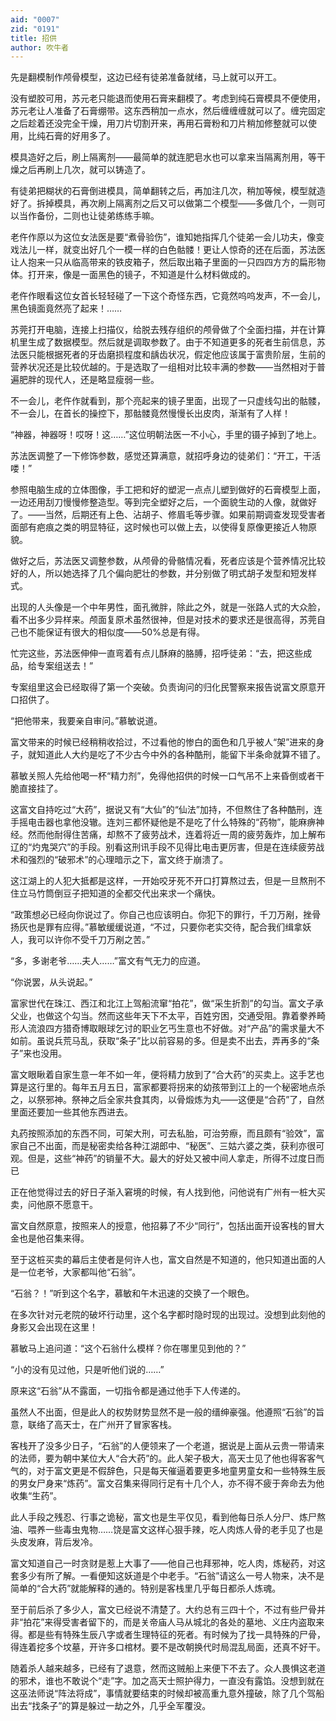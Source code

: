 ```yaml
---
aid: "0007"
zid: "0191"
title: 招供
author: 吹牛者
---
```


先是翻模制作颅骨模型，这边已经有徒弟准备就绪，马上就可以开工。

没有塑胶可用，苏元老只能退而使用石膏来翻模了。考虑到纯石膏模具不便使用，苏元老让人准备了石膏绷带。这东西稍加一点水，然后缠缠缠就可以了。缠完固定之后趁着还没完全干燥，用刀片切割开来，再用石膏粉和刀片稍加修整就可以使用，比纯石膏的好用多了。

模具造好之后，刷上隔离剂――最简单的就连肥皂水也可以拿来当隔离剂用，等干燥之后再刷上几次，就可以铸造了。

有徒弟把糊状的石膏倒进模具，简单翻转之后，再加注几次，稍加等候，模型就造好了。拆掉模具，再次刷上隔离剂之后又可以做第二个模型——多做几个，一则可以当作备份，二则也让徒弟练练手嘛。

老仵作原以为这位女法医是要“煮骨验伤”，谁知她指挥几个徒弟一会儿功夫，像变戏法儿一样，就变出好几个一模一样的白色骷髅！更让人惊奇的还在后面，苏法医让人抱来一只从临高带来的铁皮箱子，然后取出箱子里面的一只四四方方的扁形物体。打开来，像是一面黑色的镜子，不知道是什么材料做成的。

老仵作眼看这位女首长轻轻碰了一下这个奇怪东西，它竟然呜呜发声，不一会儿，黑色镜面竟然亮了起来！……

苏莞打开电脑，连接上扫描仪，给脱去残存组织的颅骨做了个全面扫描，并在计算机里生成了数据模型。然后就是调取参数了。由于不知道更多的死者生前信息，苏法医只能根据死者的牙齿磨损程度和龋齿状况，假定他应该属于富贵阶层，生前的营养状况还是比较优越的。于是选取了一组相对比较丰满的参数——当然相对于普遍肥胖的现代人，还是略显瘦弱一些。

不一会儿，老仵作就看到，那个亮起来的镜子里面，出现了一只虚线勾出的骷髅，不一会儿，在首长的操控下，那骷髅竟然慢慢长出皮肉，渐渐有了人样！

“神器，神器呀！哎呀！这……”这位明朝法医一不小心，手里的镊子掉到了地上。

苏法医调整了一下修饰参数，感觉还算满意，就招呼身边的徒弟们：“开工，干活喽！”

参照电脑生成的立体图像，手工把和好的塑泥一点点儿塑到做好的石膏模型上面，一边还用刮刀慢慢修整造型。等到完全塑好之后，一个面貌生动的人像，就做好了。——当然，后期还有上色、沾胡子、修眉毛等步骤。如果前期调查发现受害者面部有疤痕之类的明显特征，这时候也可以做上去，以使得复原像更接近人物原貌。

做好之后，苏法医又调整参数，从颅骨的骨骼情况看，死者应该是个营养情况比较好的人，所以她选择了几个偏向肥壮的参数，并分别做了明式胡子发型和短发样式。

出现的人头像是一个中年男性，面孔微胖，除此之外，就是一张路人式的大众脸，看不出多少异样来。颅面复原术虽然很神，但是对技术的要求还是很高得，苏莞自己也不能保证有很大的相似度――50%总是有得。

忙完这些，苏法医伸伸一直弯着有点儿酥麻的胳膊，招呼徒弟：“去，把这些成品，给专案组送去！”

专案组里这会已经取得了第一个突破。负责询问的归化民警察来报告说富文原意开口招供了。

“把他带来，我要亲自审问。”慕敏说道。

富文带来的时候已经稍稍收拾过，不过看他的惨白的面色和几乎被人“架”进来的身子，就知道此人大约是吃了不少古今中外的各种酷刑，能留下半条命就算不错了。

慕敏关照人先给他喝一杯“精力剂”，免得他招供的时候一口气吊不上来昏倒或者干脆直接挂了。

这富文自持吃过“大药”，据说又有“大仙”的“仙法”加持，不但熬住了各种酷刑，连手摇电击器也拿他没辙。连刘三都怀疑他是不是吃了什么特殊的“药物”，能麻痹神经。然而他耐得住苦痛，却熬不了疲劳战术，连着将近一周的疲劳轰炸，加上解布辽的“灼鬼哭穴”的手段。别看这刑讯手段不见得比电击更厉害，但是在连续疲劳战术和强烈的“破邪术”的心理暗示之下，富文终于崩溃了。

这江湖上的人犯大抵都是这样，一开始咬牙死不开口打算熬过去，但是一旦熬刑不住立马竹筒倒豆子把知道的全都交代出来求一个痛快。

“政策想必已经向你说过了。你自己也应该明白。你犯下的罪行，千刀万剐，挫骨扬灰也是罪有应得。”慕敏缓缓说道，“不过，只要你老实交待，配合我们缉拿妖人，我可以许你不受千刀万剐之苦。”

“多，多谢老爷……夫人……”富文有气无力的应道。

“你说罢，从头说起。”

富家世代在珠江、西江和北江上驾船流窜“拍花”，做“采生折割”的勾当。富文子承父业，也做这个勾当。然而这些年天下不太平，百姓穷困，交通受阻。靠着豢养畸形人流浪四方猎奇博取眼球乞讨的职业乞丐生意也不好做。对“产品”的需求量大不如前。虽说兵荒马乱，获取“条子”比以前容易的多。但是卖不出去，弄再多的“条子”来也没用。

富文眼瞅着自家生意一年不如一年，便将精力放到了“合大药”的买卖上。这手艺也算是这行里的。每年五月五日，富家都要将拐来的幼孩带到江上的一个秘密地点杀之，以祭邪神。祭神之后全家共食其肉，以骨煅炼为丸――这便是“合药”了，自然里面还要加一些其他东西进去。

丸药按照添加的东西不同，可架大刑，可去私胎，可治劳瘵，而且颇有“验效”，富家自己不出面，而是秘密卖给各种江湖郎中、“秘医”、三姑六婆之类，获利亦很可观。但是，这些“神药”的销量不大。最大的好处又被中间人拿走，所得不过度日而已

正在他觉得过去的好日子渐入窘境的时候，有人找到他，问他说有广州有一桩大买卖，问他原不愿意干。

富文自然原意，按照来人的授意，他招募了不少“同行”，包括出面开设客栈的冒大金也是他召集来得。

至于这桩买卖的幕后主使者是何许人也，富文自然是不知道的，他只知道出面的人是一位老爷，大家都叫他“石翁”。

“石翁？！”听到这个名字，慕敏和午木迅速的交换了一个眼色。

在多次针对元老院的破坏行动里，这个名字都时隐时现的出现过。没想到此刻他的身影又会出现在这里！

慕敏马上追问道：“这个石翁什么模样？你在哪里见到他的？”

“小的没有见过他，只是听他们说的……”

原来这“石翁”从不露面，一切指令都是通过他手下人传递的。

虽然人不出面，但是此人的权势财势显然不是一般的缙绅豪强。他遵照“石翁”的旨意，联络了高天士，在广州开了冒家客栈。

客栈开了没多少日子，“石翁”的人便领来了一个老道，据说是上面从云贵一带请来的法师，要为朝中某位大人“合大药”的。此人架子极大，高天士见了他也得客客气气的，对于富文更是不假辞色，只是每天催逼着要更多地童男童女和一些特殊生辰的男女尸身来“炼药”。富文召集来得同行足有十几个人，亦不得不疲于奔命去为他收集“生药”。

此人手段之残忍、行事之诡秘，富文也是生平仅见，看到他每日杀人分尸、炼尸熬油、喂养一些毒虫鬼物……饶是富文这样心狠手辣，吃人肉炼人骨的老手见了也是头皮发麻，背后发冷。

富文知道自己一时贪财是惹上大事了――他自己也拜邪神，吃人肉，炼秘药，对这套多少有所了解。一看便知这妖道是个中老手。“石翁”请这么一号人物来，决不是简单的“合大药”就能解释的通的。特别是客栈里几乎每日都杀人炼魂。

至于前后杀了多少人，富文已经说不清楚了。大约总有三四十个，不过有些尸骨并非“拍花”来得受害者留下的，而是关帝庙人马从城北的各处的墓地、义庄内盗取来得。都是些有特殊生辰八字或者生理特征的死者。有时候为了找一具特殊的尸骨，得连着挖多个坟墓，开许多口棺材。要不是改朝换代时局混乱局面，还真不好干。

随着杀人越来越多，已经有了退意，然而这贼船上来便下不去了。众人畏惧这老道的邪术，谁也不敢说个“走”字。加之高天士照护得力，一直没有露馅。没想到就在这巫法师说“阵法将成”，事情就要结束的时候却被高重九意外撞破，除了几个驾船出去“找条子”的算是躲过一劫之外，几乎全军覆没。
